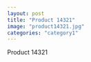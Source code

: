 ```yaml
---
layout: post
title: "Product 14321"
image: "product14321.jpg"
categories: "category1"
---
```

Product 14321
